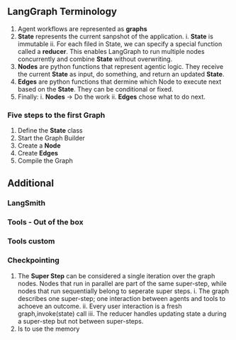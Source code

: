 ## LangGraph Terminology
1. Agent workflows are represented as **graphs**
2. **State** represents the current sanpshot of the application.
    i. **State** is immutable
    ii.  For each filed in State, we can specify a special function called a **reducer**. This enables LangGraph to run multiple nodes concurrently and combine **State** without overwriting.
3. **Nodes** are python functions that represent agentic logic. They receive the current **State** as input, do something, and return an updated **State**.
4. **Edges** are python functions that dermine which Node to execute next based on the **State**. They can be conditional or fixed.
5. Finally:
    i. **Nodes** -> Do the work
    ii. **Edges** chose what to do next.


### Five steps to the first Graph
1. Define the **State** class
2. Start the Graph Builder
3. Create a **Node**
4. Create **Edges**
5. Compile the Graph


## Additional
### LangSmith


### Tools - Out of the box


### Tools custom


### Checkpointing
1. The **Super Step** can be considered a single iteration over the graph nodes. Nodes that run in parallel are part of the same super-step, while nodes that run sequentially belong to seperate super steps.
    i. The graph describes one super-step; one interaction between agents and tools to achoeve an outcome.
    ii. Every user interaction is a fresh graph,invoke(state) call
    iii. The reducer handles updating state a during a super-step but not between super-steps.
2. Is to use the memory
